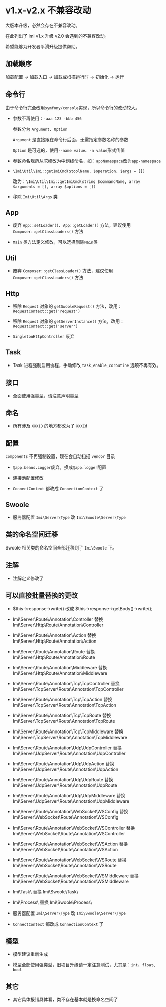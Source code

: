 # v1.x-v2.x 不兼容改动

大版本升级，必然会存在不兼容改动。

在此列出了 imi v1.x 升级 v2.0 会遇到的不兼容改动。

希望能够为开发者平滑升级提供帮助。

## 加载顺序

加载配置 → 加载入口 → 加载或扫描运行时 → 初始化 → 运行

## 命令行

由于命令行完全改用`symfony/console`实现，所以命令行的改动较大。

* 参数不再使用：`-aaa 123 -bbb 456`

  参数分为 `Argument`、`Option`

  `Argument` 是直接跟在命令行后面，无需指定参数名称的参数

  `Option` 是可选的，使用`--name value`、`-n value`形式传值

* 参数命名规范从驼峰改为中划线命名，如：`appNamespace`改为`app-namespace`

* `\Imi\Util\Imi::getImiCmd($toolName, $operation, $args = [])`

  改为：`\Imi\Util\Imi::getImiCmd(string $commandName, array $arguments = [], array $options = [])`

* 移除 `Imi\Util\Args` 类

## App

* 废弃 `App::setLoader()`、`App::getLoader()` 方法，建议使用 `Composer::getClassLoaders()` 方法

* `Main` 类方法定义修改，可以选择删除`Main`类

## Util

* 废弃 `Composer::getClassLoader()` 方法，建议使用 `Composer::getClassLoaders()` 方法

## Http

* 移除 `Request` 对象的 `getSwooleRequest()` 方法，改用：`RequestContext::get('request')`

* 移除 `Request` 对象的 `getServerInstance()` 方法，改用：`RequestContext::get('server')`

* `SingletonHttpController` 废弃

## Task

* Task 进程强制启用协程，手动修改 `task_enable_coroutine` 选项不再有效。

## 接口

* 全面使用强类型，请注意声明类型

## 命名

* 所有涉及 `XXXID` 的地方都改为了 `XXXId`

## 配置

`components` 不再强制设置，现在会自动扫描 `vendor` 目录

* `@app.beans.Logger`废弃，换成`@app.logger`配置

* 连接池配置修改

* `ConnectContext` 都改成 `ConnectionContext` 了

## Swoole

* 服务器配置 `Imi\Server\Type` 改 `Imi\Swoole\Server\Type`

## 类的命名空间迁移

Swoole 相关类的命名空间全部迁移到了 `Imi\Swoole` 下。

## 注解

* 注解定义修改了

## 可以直接批量替换的更改

* $this->response->write() 改成 $this->response->getBody()->write();

* Imi\Server\Route\Annotation\Controller 替换 Imi\Server\Http\Route\Annotation\Controller

* Imi\Server\Route\Annotation\Action 替换 Imi\Server\Http\Route\Annotation\Action

* Imi\Server\Route\Annotation\Route 替换 Imi\Server\Http\Route\Annotation\Route

* Imi\Server\Route\Annotation\Middleware 替换 Imi\Server\Http\Route\Annotation\Middleware

* Imi\Server\Route\Annotation\Tcp\TcpController 替换 Imi\Server\TcpServer\Route\Annotation\TcpController

* Imi\Server\Route\Annotation\Tcp\TcpAction 替换 Imi\Server\TcpServer\Route\Annotation\TcpAction

* Imi\Server\Route\Annotation\Tcp\TcpRoute 替换 Imi\Server\TcpServer\Route\Annotation\TcpRoute

* Imi\Server\Route\Annotation\Tcp\TcpMiddleware 替换 Imi\Server\TcpServer\Route\Annotation\TcpMiddleware

* Imi\Server\Route\Annotation\Udp\UdpController 替换 Imi\Server\UdpServer\Route\Annotation\UdpController

* Imi\Server\Route\Annotation\Udp\UdpAction 替换 Imi\Server\UdpServer\Route\Annotation\UdpAction

* Imi\Server\Route\Annotation\Udp\UdpRoute 替换 Imi\Server\UdpServer\Route\Annotation\UdpRoute

* Imi\Server\Route\Annotation\Udp\UdpMiddleware 替换 Imi\Server\UdpServer\Route\Annotation\UdpMiddleware

* Imi\Server\Route\Annotation\WebSocket\WSConfig 替换 Imi\Server\WebSocket\Route\Annotation\WSConfig

* Imi\Server\Route\Annotation\WebSocket\WSController 替换 Imi\Server\WebSocket\Route\Annotation\WSController

* Imi\Server\Route\Annotation\WebSocket\WSAction 替换 Imi\Server\WebSocket\Route\Annotation\WSAction

* Imi\Server\Route\Annotation\WebSocket\WSRoute 替换 Imi\Server\WebSocket\Route\Annotation\WSRoute

* Imi\Server\Route\Annotation\WebSocket\WSMiddleware 替换 Imi\Server\WebSocket\Route\Annotation\WSMiddleware

* Imi\Task\ 替换 Imi\Swoole\Task\

* Imi\Process\ 替换 Imi\Swoole\Process\

* 服务器配置 `Imi\Server\Type` 改 `Imi\Swoole\Server\Type`

* `ConnectContext` 都改成 `ConnectionContext` 了

## 模型

* 模型建议重新生成

* 模型全部使用强类型，旧项目升级请一定注意测试，尤其是：`int`、`float`、`bool`

## 其它

* 其它具体报错具体看，类不存在基本就是换命名空间了
